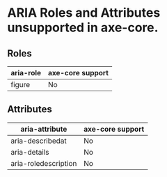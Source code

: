 # ARIA Roles and Attributes unsupported in axe-core.

## Roles

| aria-role | axe-core support |
| --------- | ---------------- |
| figure    | No               |

## Attributes

| aria-attribute       | axe-core support |
| -------------------- | ---------------- |
| aria-describedat     | No               |
| aria-details         | No               |
| aria-roledescription | No               |
